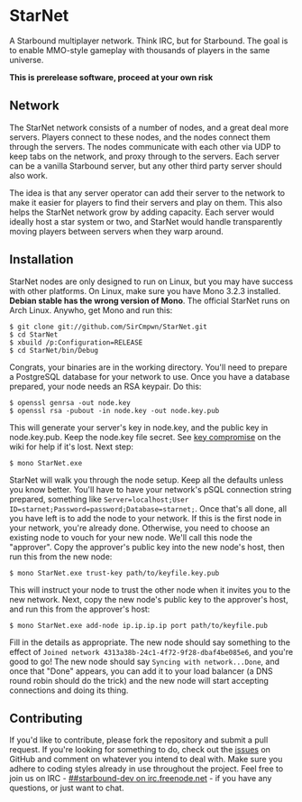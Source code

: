 # StarNet

A Starbound multiplayer network. Think IRC, but for Starbound. The goal is to enable MMO-style gameplay
with thousands of players in the same universe.

**This is prerelease software, proceed at your own risk**

## Network

The StarNet network consists of a number of nodes, and a great deal more servers. Players connect to
these nodes, and the nodes connect them through the servers. The nodes communicate with each other
via UDP to keep tabs on the network, and proxy through to the servers. Each server can be a vanilla
Starbound server, but any other third party server should also work.

The idea is that any server operator can add their server to the network to make it easier for players
to find their servers and play on them. This also helps the StarNet network grow by adding capacity.
Each server would ideally host a star system or two, and StarNet would handle transparently moving
players between servers when they warp around.

## Installation

StarNet nodes are only designed to run on Linux, but you may have success with other platforms. On Linux,
make sure you have Mono 3.2.3 installed. **Debian stable has the wrong version of Mono**. The official
StarNet runs on Arch Linux. Anywho, get Mono and run this:

    $ git clone git://github.com/SirCmpwn/StarNet.git
    $ cd StarNet
    $ xbuild /p:Configuration=RELEASE
    $ cd StarNet/bin/Debug

Congrats, your binaries are in the working directory. You'll need to prepare a PostgreSQL database for
your network to use. Once you have a database prepared, your node needs an RSA keypair. Do this:

    $ openssl genrsa -out node.key
    $ openssl rsa -pubout -in node.key -out node.key.pub

This will generate your server's key in node.key, and the public key in node.key.pub. Keep the node.key
file secret. See [key compromise](https://github.com/SirCmpwn/StarNet/wiki/Key-Compromise) on the wiki
for help if it's lost. Next step:

    $ mono StarNet.exe

StarNet will walk you through the node setup. Keep all the defaults unless you know better. You'll have
to have your network's pSQL connection string prepared, something like
`Server=localhost;User ID=starnet;Password=password;Database=starnet;`. Once that's all done, all you
have left is to add the node to your network. If this is the first node in your network, you're already
done. Otherwise, you need to choose an existing node to vouch for your new node. We'll call this node
the "approver". Copy the approver's public key into the new node's host, then run this from the new node:

    $ mono StarNet.exe trust-key path/to/keyfile.key.pub

This will instruct your node to trust the other node when it invites you to the new network. Next, copy
the new node's public key to the approver's host, and run this from the approver's host:

    $ mono StarNet.exe add-node ip.ip.ip.ip port path/to/keyfile.pub

Fill in the details as appropriate. The new node should say something to the effect of
`Joined network 4313a38b-24c1-4f72-9f28-dbaf4be085e6`, and you're good to go! The new node should say
`Syncing with network...Done`, and once that "Done" appears, you can add it to your load balancer (a
DNS round robin should do the trick) and the new node will start accepting connections and doing its
thing.

## Contributing

If you'd like to contribute, please fork the repository and submit a pull request. If you're looking for
something to do, check out the [issues](https://github.com/SirCmpwn/StarNet/issues) on GitHub and comment
on whatever you intend to deal with. Make sure you adhere to coding styles already in use throughout the
project. Feel free to join us on IRC -
[##starbound-dev on irc.freenode.net](http://webchat.freenode.net/?channels=##starbound-dev) - if you
have any questions, or just want to chat.
